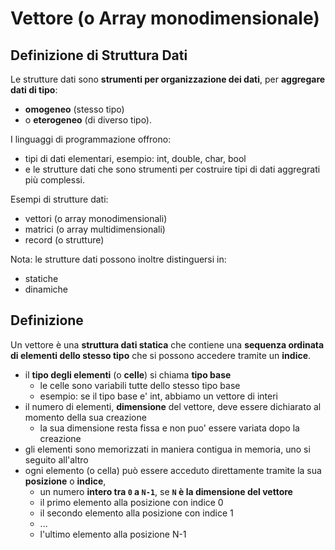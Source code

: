 # Vettore (o Array monodimensionale)

## Definizione di Struttura Dati
Le strutture dati sono **strumenti per organizzazione dei dati**,
per **aggregare dati di tipo**:
* **omogeneo** (stesso tipo)
* o **eterogeneo** (di diverso tipo). 

I linguaggi di programmazione offrono:
* tipi di dati elementari, esempio: int, double, char, bool 
* e le strutture dati che sono strumenti per costruire tipi di dati aggregrati più complessi. 

Esempi di strutture dati: 
* vettori (o array monodimensionali)
* matrici (o array multidimensionali)
* record (o strutture)

Nota: le strutture dati possono inoltre distinguersi in:
* statiche
* dinamiche

## Definizione
Un vettore è una **struttura dati statica** che contiene una **sequenza ordinata di elementi dello stesso tipo**
che si possono accedere tramite un **indice**.

* il **tipo degli elementi** (o **celle**) si chiama **tipo base** 
  * le celle sono variabili tutte dello stesso tipo base
  * esempio: se il tipo base e' int, abbiamo un vettore di interi
* il numero di elementi, **dimensione** del vettore, deve essere dichiarato al momento della sua creazione
  * la sua dimensione resta fissa e non puo' essere variata dopo la creazione 
* gli elementi sono memorizzati in maniera contigua in memoria, uno si seguito all'altro
* ogni elemento (o cella) può essere acceduto direttamente tramite la sua **posizione** o **indice**,
  * un numero **intero tra `0` a `N-1`**, se **`N` è la dimensione del vettore**
  * il primo elemento alla posizione con indice 0
  * il secondo elemento alla posizione con indice 1
  * ...
  * l'ultimo elemento alla posizione N-1


